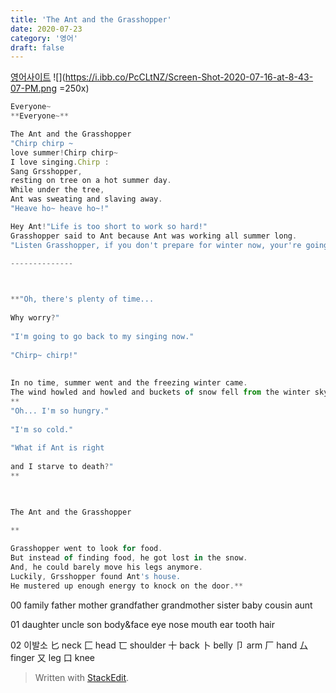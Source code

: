 ```yaml
---
title: 'The Ant and the Grasshopper'
date: 2020-07-23
category: '영어'
draft: false
---
```

[영어사이트](http://blog.naver.com/PostView.nhn?blogId=leane55&logNo=221070278253)
![](https://i.ibb.co/PcCLtNZ/Screen-Shot-2020-07-16-at-8-43-07-PM.png =250x)
```js
Everyone~
**Everyone~**  

The Ant and the Grasshopper
"Chirp chirp ~  
love summer!Chirp chirp~ 
I love singing.Chirp :
Sang Grsshopper, 
resting on tree on a hot summer day.  
While under the tree, 
Ant was sweating and slaving away.  
"Heave ho~ heave ho~!"

Hey Ant!"Life is too short to work so hard!"  
Grasshopper said to Ant because Ant was working all summer long.  
"Listen Grasshopper, if you don't prepare for winter now, your're going to starve! Heave ho~!"  

--------------

  

**"Oh, there's plenty of time...  
  
Why worry?"  
  
"I'm going to go back to my singing now."  
  
"Chirp~ chirp!"  
  
  
In no time, summer went and the freezing winter came.  
The wind howled and howled and buckets of snow fell from the winter sky.**  
**  
"Oh... I'm so hungry."  
  
"I'm so cold."  
  
"What if Ant is right  
  
and I starve to death?"  
**

  

The Ant and the Grasshopper

**  
  
Grasshopper went to look for food.  
But instead of finding food, he got lost in the snow.  
And, he could barely move his legs anymore.  
Luckily, Grsshopper found Ant's house.  
He mustered up enough energy to knock on the door.**

```
00
family
father
mother
grandfather
grandmother
sister
baby
cousin
aunt

01
daughter
uncle
son
body&face
eye
nose
mouth
ear
tooth
hair

02 이발소
匕 neck
匚 head
匸 shoulder
十 back
卜 belly
卩 arm
厂 hand
厶 finger
又 leg
口 knee

> Written with [StackEdit](https://stackedit.io/).
<!--stackedit_data:
eyJoaXN0b3J5IjpbNjQ0MzkwMzI4LC0zMTU1NjIzOCwxMTg1MT
cyMzQ4LDUzNzUzODMyMiwtOTI3NDE5NTA4LDE1NzY2MzY2MTAs
MTQ1MzYyNTAzMSwtMTk2NzA4MTE1MCwtNzk4NjM1Mzg3LC0xOT
Y0MTYxMTBdfQ==
-->